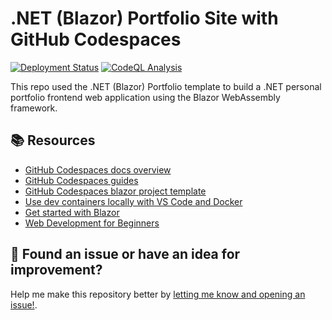 # .NET (Blazor) Portfolio Site with GitHub Codespaces

[![Deployment Status](https://github.com/yannickberk/portfolio-blazor/actions/workflows/publish-gh-pages.yml/badge.svg)](https://github.com/yannickberk/portfolio-blazor/actions/workflows/publish-gh-pages.yml)
[![CodeQL Analysis](https://github.com/yannickberk/portfolio-blazor/actions/workflows/codeql.yml/badge.svg)](https://github.com/yannickberk/portfolio-blazor/actions/workflows/codeql.yml)

This repo used the .NET (Blazor) Portfolio template to build a .NET personal portfolio frontend web application using the Blazor WebAssembly framework.

## 📚 Resources

* [GitHub Codespaces docs overview](https://docs.github.com/codespaces/overview)
* [GitHub Codespaces guides](https://docs.github.com/codespaces/guides)
* [GitHub Codespaces blazor project template](https://github.com/education/codespaces-project-template-dotnet)
* [Use dev containers locally with VS Code and Docker](https://github.com/microsoft/vscode-remote-try-dotnet#vs-code-dev-containers)
* [Get started with Blazor](https://learn.microsoft.com/training/paths/build-web-apps-with-blazor/?WT.mc_id=dotnet-82024-juyoo)
* [Web Development for Beginners](https://github.com/microsoft/Web-Dev-For-Beginners)

## 🔎 Found an issue or have an idea for improvement?

Help me make this repository better by [letting me know and opening an issue!](/../../issues/new).
